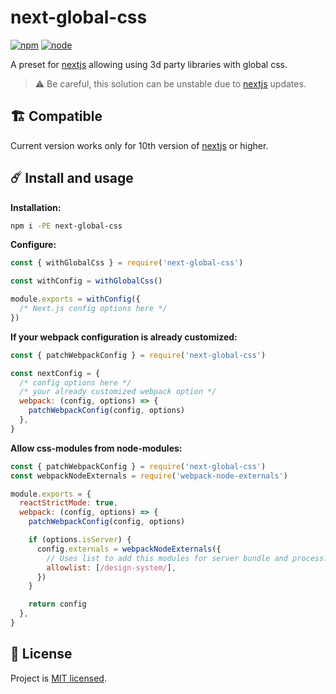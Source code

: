 # next-global-css

[![npm](https://img.shields.io/npm/v/next-global-css.svg?style=flat-square&labelColor=111)][npm] [![node](https://img.shields.io/badge/nextjs-10+-007ecc?style=flat-square&labelColor=111)][nextjs]

A preset for [nextjs][nextjs] allowing using 3d party libraries with global css.

> ⚠️ Be careful, this solution can be unstable due to [nextjs][nextjs] updates.

## 🏗 Compatible

Current version works only for 10th version of [nextjs][nextjs] or higher.

## ☄️ Install and usage

**Installation:**

```sh
npm i -PE next-global-css
```

**Configure:**

```js
const { withGlobalCss } = require('next-global-css')

const withConfig = withGlobalCss()

module.exports = withConfig({
  /* Next.js config options here */
})
```

**If your webpack configuration is already customized:**

```js
const { patchWebpackConfig } = require('next-global-css')

const nextConfig = {
  /* config options here */
  /* your already customized webpack option */
  webpack: (config, options) => {
    patchWebpackConfig(config, options)
  },
}
```

**Allow css-modules from node-modules:**

```js
const { patchWebpackConfig } = require('next-global-css')
const webpackNodeExternals = require('webpack-node-externals')

module.exports = {
  reactStrictMode: true,
  webpack: (config, options) => {
    patchWebpackConfig(config, options)

    if (options.isServer) {
      config.externals = webpackNodeExternals({
        // Uses list to add this modules for server bundle and process.
        allowlist: [/design-system/],
      })
    }

    return config
  },
}
```

## 📜 License

Project is [MIT licensed](https://github.com/yarastqt/next-global-css/blob/master/license.md).

[nextjs]: https://nextjs.org/
[npm]: https://www.npmjs.com/package/next-global-css
